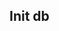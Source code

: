 

## Init db

<!-- Run SQL to create user and database for this service

```bash
psql postgres://postgres:changeme@localhost:5432/postgres << SQL
CREATE DATABASE postgres;
CREATE USER postgres WITH ENCRYPTED PASSWORD 'changeme';
GRANT ALL PRIVILEGES ON DATABASE user TO postgres;
SQL -->
```